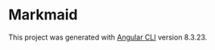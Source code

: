# Markmaid

This project was generated with [Angular CLI](https://github.com/angular/angular-cli) version 8.3.23.
